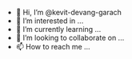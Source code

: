 - 👋 Hi, I’m @kevit-devang-garach
- 👀 I’m interested in ...
- 🌱 I’m currently learning ...
- 💞️ I’m looking to collaborate on ...
- 📫 How to reach me ...

<!---
kevit-devang-garach/kevit-devang-garach is a ✨ special ✨ repository because its `README.md` (this file) appears on your GitHub profile.
You can click the Preview link to take a look at your changes.
--->

